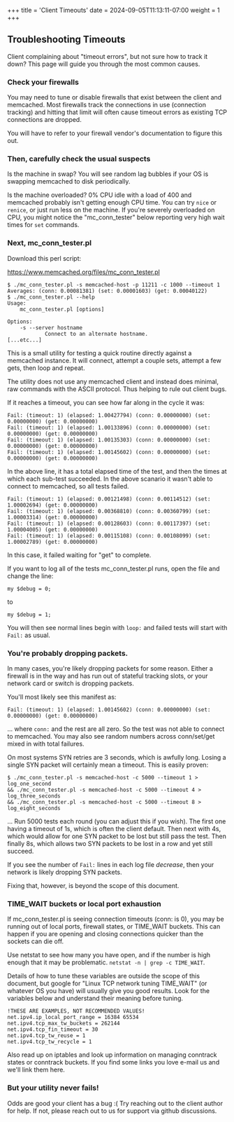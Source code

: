 +++
title = 'Client Timeouts'
date = 2024-09-05T11:13:11-07:00
weight = 1
+++

## Troubleshooting Timeouts

Client complaining about "timeout errors", but not sure how to track it down?
This page will guide you through the most common causes.

### Check your firewalls

You may need to tune or disable firewalls that exist between the client and
memcached. Most firewalls track the connections in use (connection tracking)
and hitting that limit will often cause timeout errors as existing TCP
connections are dropped.

You will have to refer to your firewall vendor's documentation to figure this
out.

### Then, carefully check the usual suspects

Is the machine in swap? You will see random lag bubbles if your OS is swapping
memcached to disk periodically.

Is the machine overloaded? 0% CPU idle with a load of 400 and memcached
probably isn't getting enough CPU time. You can try `nice` or `renice`, or
just run less on the machine. If you're severely overloaded on CPU, you might
notice the "mc_conn_tester" below reporting very high wait times for `set`
commands.

### Next, mc_conn_tester.pl

Download this perl script:

https://www.memcached.org/files/mc_conn_tester.pl

```
$ ./mc_conn_tester.pl -s memcached-host -p 11211 -c 1000 --timeout 1
Averages: (conn: 0.00081381) (set: 0.00001603) (get: 0.00040122)
$ ./mc_conn_tester.pl --help
Usage:
    mc_conn_tester.pl [options]

Options:
    -s --server hostname
            Connect to an alternate hostname.
[...etc...]
```

This is a small utility for testing a quick routine directly against a memcached
instance. It will connect, attempt a couple sets, attempt a few gets, then loop and
repeat.

The utility does not use any memcached client and instead does minimal, raw
commands with the ASCII protocol. Thus helping to rule out client bugs.

If it reaches a timeout, you can see how far along in the cycle it was:

```
Fail: (timeout: 1) (elapsed: 1.00427794) (conn: 0.00000000) (set: 0.00000000) (get: 0.00000000)
Fail: (timeout: 1) (elapsed: 1.00133896) (conn: 0.00000000) (set: 0.00000000) (get: 0.00000000)
Fail: (timeout: 1) (elapsed: 1.00135303) (conn: 0.00000000) (set: 0.00000000) (get: 0.00000000)
Fail: (timeout: 1) (elapsed: 1.00145602) (conn: 0.00000000) (set: 0.00000000) (get: 0.00000000)
```

In the above line, it has a total elapsed time of the test, and then the times
at which each sub-test succeeded. In the above scanario it wasn't able to
connect to memcached, so all tests failed.

```
Fail: (timeout: 1) (elapsed: 0.00121498) (conn: 0.00114512) (set: 1.00002694) (get: 0.00000000)
Fail: (timeout: 1) (elapsed: 0.00368810) (conn: 0.00360799) (set: 1.00003314) (get: 0.00000000)
Fail: (timeout: 1) (elapsed: 0.00128603) (conn: 0.00117397) (set: 1.00004005) (get: 0.00000000)
Fail: (timeout: 1) (elapsed: 0.00115108) (conn: 0.00108099) (set: 1.00002789) (get: 0.00000000)
```

In this case, it failed waiting for "get" to complete.

If you want to log all of the tests mc_conn_tester.pl runs, open the file and
change the line:

```
my $debug = 0;
```

to

```
my $debug = 1;
```

You will then see normal lines begin with `loop:` and failed tests will start
with `Fail:` as usual.

### You're probably dropping packets.

In many cases, you're likely dropping
packets for some reason. Either a firewall is in the way and has run out of
stateful tracking slots, or your network card or switch is dropping packets.

You'll most likely see this manifest as:

```
Fail: (timeout: 1) (elapsed: 1.00145602) (conn: 0.00000000) (set: 0.00000000) (get: 0.00000000)
```

... where `conn:` and the rest are all zero. So the test was not able to
connect to memcached. You may also see random numbers across conn/set/get
mixed in with total failures.

On most systems SYN retries are 3 seconds, which is awfully long. Losing a
single SYN packet will certainly mean a timeout. This is easily proven:

```
$ ./mc_conn_tester.pl -s memcached-host -c 5000 --timeout 1 > log_one_second
&& ./mc_conn_tester.pl -s memcached-host -c 5000 --timeout 4 > log_three_seconds
&& ./mc_conn_tester.pl -s memcached-host -c 5000 --timeout 8 > log_eight_seconds
```

... Run 5000 tests each round (you can adjust this if you wish). The first one
having a timeout of 1s, which is often the client default. Then next with 4s,
which would allow for one SYN packet to be lost but still pass the test. Then
finally 8s, which allows two SYN packets to be lost in a row and yet still
succeed.

If you see the number of `Fail:` lines in each log file *decrease*, then your
network is likely dropping SYN packets.

Fixing that, however, is beyond the scope of this document.

### TIME_WAIT buckets or local port exhaustion

If mc_conn_tester.pl is seeing connection timeouts (conn: is 0), you may be
running out of local ports, firewall states, or TIME_WAIT buckets. This can
happen if you are opening and closing connections quicker than the sockets can
die off.

Use netstat to see how many you have open, and if the number is high enough
that it may be problematic. `netstat -n | grep -c TIME_WAIT`.

Details of how to tune these variables are outside the scope of this document,
but google for "Linux TCP network tuning TIME_WAIT" (or whatever OS you have) will
usually give you good results. Look for the variables below and understand
their meaning before tuning.

```
!THESE ARE EXAMPLES, NOT RECOMMENDED VALUES!
net.ipv4.ip_local_port_range = 16384 65534
net.ipv4.tcp_max_tw_buckets = 262144
net.ipv4.tcp_fin_timeout = 30
net.ipv4.tcp_tw_reuse = 1
net.ipv4.tcp_tw_recycle = 1
```

Also read up on iptables and look up information on managing conntrack states
or conntrack buckets. If you find some links you love e-mail us and we'll link
them here.

### But your utility never fails!

Odds are good your client has a bug :( Try reaching out to the client author
for help. If not, please reach out to us for support via github discussions.
